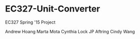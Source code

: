 # EC327-Unit-Converter
EC327 Spring '15 Project

Andrew Hoang
Marta Mota
Cynthia Lock
JP Aftring
Cindy Wang
